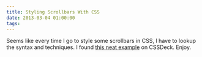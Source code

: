 ```yaml
---
title: Styling Scrollbars With CSS
date: 2013-03-04 01:00:00
tags:
---
```


<p>Seems like every time I go to style some scrollbars in CSS, I have to lookup the syntax and techniques. I found <a href='/huuEc'>this neat example</a> on CSSDeck. Enjoy.</p>
<pre class="_cssdeck_embed" data-pane="output" data-user="kushsolitary" data-href="css3-webkit-vertical-scrollbars" data-version="0"></pre><script async src="http://cssdeck.com/assets/js/embed.js"></script>
